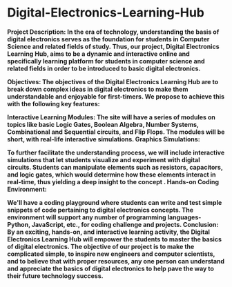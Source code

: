 # Digital-Electronics-Learning-Hub
<b>Project Description:<b> In the era of technology, understanding the basis of digital electronics serves as the foundation for students in Computer Science and related fields of study. Thus, our project, Digital Electronics Learning Hub, aims to be a dynamic and interactive online and specifically learning platform for students in computer science and related fields in order to be introduced to basic digital electronics.

<b>Objectives:<b> The objectives of the Digital Electronics Learning Hub are to break down complex ideas in digital electronics to make them understandable and enjoyable for first-timers. We propose to achieve this with the following key features:

<b>Interactive Learning Modules:<b> The site will have a series of modules on topics like basic Logic Gates, Boolean Algebra, Number Systems, Combinational and Sequential circuits, and Flip Flops. The modules will be short, with real-life interactive simulations.
Graphics Simulations:

To further facilitate the understanding process, we will include interactive simulations that let students visualize and experiment with digital circuits. Students can manipulate elements such as resistors, capacitors, and logic gates, which would determine how these elements interact in real-time, thus yielding a deep insight to the concept .
Hands-on Coding Environment:

We'll have a coding playground where students can write and test simple snippets of code pertaining to digital electronics concepts. The environment will support any number of programming languages- Python, JavaScript, etc., for coding challenge and projects.
Conclusion: By an exciting, hands-on, and interactive learning activity, the Digital Electronics Learning Hub will empower the students to master the basics of digital electronics. The objective of our project is to make the complicated simple, to inspire new engineers and computer scientists, and to believe that with proper resources, any one person can understand and appreciate the basics of digital electronics to help pave the way to their future technology success.

